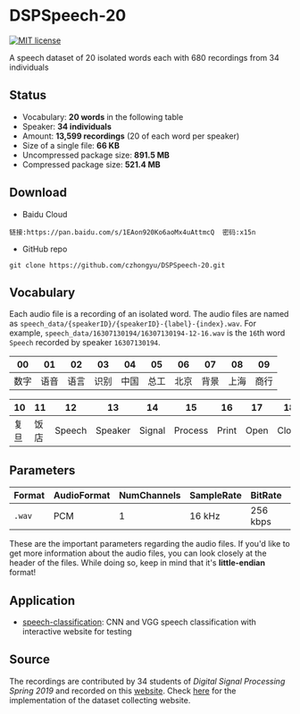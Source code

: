 # DSPSpeech-20

[![MIT license](https://img.shields.io/badge/license-MIT-e78ac3.svg)](https://mit-license.org)

A speech dataset of 20 isolated words each with 680 recordings from 34 individuals

## Status

* Vocabulary: __20 words__ in the following table
* Speaker: __34 individuals__
* Amount: __13,599 recordings__ (20 of each word per speaker)
* Size of a single file: __66 KB__
* Uncompressed package size: __891.5 MB__
* Compressed package size: __521.4 MB__

## Download

* Baidu Cloud
```
链接:https://pan.baidu.com/s/1EAon920Ko6aoMx4uAttmcQ  密码:x15n
```

* GitHub repo
```
git clone https://github.com/czhongyu/DSPSpeech-20.git
```

## Vocabulary

Each audio file is a recording of an isolated word. The audio files are named as `speech_data/{speakerID}/{speakerID}-{label}-{index}.wav`. For example, `speech_data/16307130194/16307130194-12-16.wav` is the `16`th word `Speech` recorded by speaker `16307130194`.

|  00    |   01  |    02  |   03  |    04    |    05 |   06   |  07   |    08  |    09    |
| ------ | ------ | ------ | ------- | ------- |------ | ------ | ------ | ------- | ------- |
| 数字    | 语音   | 语言   | 识别     | 中国    | 总工    | 北京   | 背景   | 上海     | 商行    |

|  10    |   11  |    12  |   13  |    14    |    15 |   16   |  17   |    18  |    19    |
| ------ | ------ | ------ | ------- | ------- |------ | ------ | ------ | ------- | ------- |
| 复旦    | 饭店   | Speech | Speaker | Signal  |Process | Print | Open   | Close   | Project |

## Parameters

| Format | AudioFormat | NumChannels | SampleRate | BitRate | BitDepth | length |
| ------ | ------ | ------ | ------- | ------- | ------- | ------- |
| `.wav` | PCM | 1 | 16 kHz | 256 kbps | 16 bits | ~2 s |

These are the important parameters regarding the audio files. 
If you'd like to get more information about the audio files, 
you can look closely at the header of the files.
While doing so, keep in mind that it's __little-endian__ format!

## Application

* [speech-classification](https://github.com/czhongyu/speech-classification): CNN and VGG speech classification with interactive website for testing

## Source

The recordings are contributed by 34 students of _Digital Signal Processing Spring 2019_ and recorded on this [website](https://czhongyu.github.io/audio-collector/). Check [here](https://github.com/czhongyu/audio-collector) for the implementation of the dataset collecting website.
